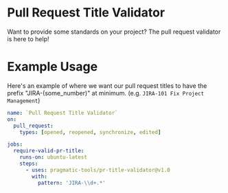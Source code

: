 # Pull Request Title Validator

Want to provide some standards on your project? The pull request validator is here to help!

# Example Usage

Here's an example of where we want our pull request titles to have the prefix "JIRA-(some_number)" at minimum. (e.g. `JIRA-101 Fix Project Management`)

```yaml
name: `Pull Request Title Validator`
on:
  pull_request:
    types: [opened, reopened, synchronize, edited]

jobs:
  require-valid-pr-title:
    runs-on: ubuntu-latest
    steps:
      - uses: pragmatic-tools/pr-title-validator@v1.0
        with:
          pattern: 'JIRA-\\d+.*'
```
